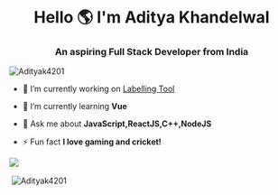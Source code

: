 <h1 align="center">Hello 🌎 I'm Aditya Khandelwal</h1>
<h3 align="center">An aspiring Full Stack Developer from India</h3>

<p align="left"> <img src="https://komarev.com/ghpvc/?username=Adityak4201&label=Profile%20views&color=blue&style=flat" alt="Adityak4201" /> </p>

- 🔭 I’m currently working on [Labelling Tool](https://github.com/Dear-Diary-Project)

- 🌱 I’m currently learning **Vue**

- 💬 Ask me about **JavaScript,ReactJS,C++,NodeJS**

- ⚡ Fun fact **I love gaming and cricket!**

![](https://hit.yhype.me/github/profile?user_id=72034967)

<p>&nbsp;<img align="center" src="https://github-readme-stats.vercel.app/api?username=adityak4201&show_icons=true&theme=dark&locale=en" alt="Adityak4201" /></p>
